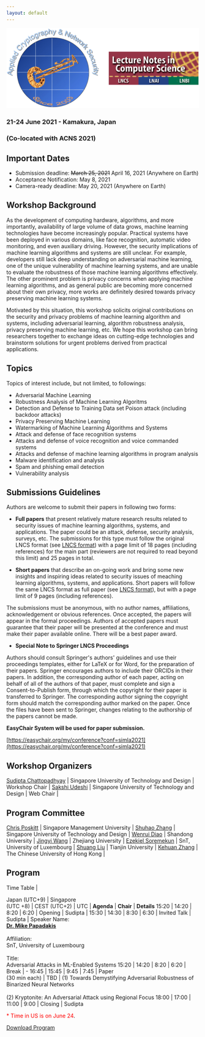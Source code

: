 ```yaml
---
layout: default
---
```


<!-- # Security in Machine Learning and its Applications (SiMLA 2020) -->

<!-- <img class="profile-picture" src="sherlock.jpg"> -->
<!-- ![](images/simla-logo.png =180x) -->
<img src="images/simla-logo.png"/>

### 21-24 June 2021 - Kamakura, Japan 

### (Co-located with ACNS 2021)


## Important Dates

- Submission deadline: <s>March 25, 2021</s> April 16, 2021 (Anywhere on Earth)
- Acceptance Notification: May 8, 2021
- Camera-ready deadline: May 20, 2021 (Anywhere on Earth)

## Workshop Background

As the development of computing hardware, algorithms, and more importantly, availability of large volume of data grows, 
machine learning technologies have become increasingly popular. Practical systems have been deployed in various domains, 
like face recognition, automatic video monitoring, and even auxiliary driving. However, the security implications of 
machine learning algorithms and systems are still unclear. For example, developers still lack deep understanding on 
adversarial machine learning, one of the unique vulnerability of machine learning systems, and are unable to evaluate the 
robustness of those machine learning algorithms effectively. The other prominent problem is privacy concerns when applying 
machine learning algorithms, and as general public are becoming more concerned about their own privacy, more works are 
definitely desired towards privacy preserving machine learning systems.

Motivated by this situation, this workshop solicits original contributions on the security and privacy problems of machine 
learning algorithm and systems, including adversarial learning, algorithm robustness analysis, privacy preserving machine 
learning, etc. We hope this workshop can bring researchers together to exchange ideas on cutting-edge technologies and 
brainstorm solutions for urgent problems derived from practical applications.

## Topics

Topics of interest include, but not limited, to followings:

   - Adversarial Machine Learning
   - Robustness Analysis of Machine Learning Algoritms
   - Detection and Defense to Training Data set Poison attack (including backdoor attacks)
   - Privacy Preserving Machine Learning
   - Watermarking of Machine Learning Algorithms and Systems
   - Attack and defense of face recognition systems
   - Attacks and defense of voice recognition and voice commanded systems
   - Attacks and defense of machine learning algorithms in program analysis
   - Malware identification and analysis
   - Spam and phishing email detection
   - Vulnerability analysis
 

## Submissions Guidelines

Authors are welcome to submit their papers in following two forms:

   - **Full papers** that present relatively mature research results related to security issues of machine learning algorithms, systems, and applications. The paper could be an attack, defense, security analysis, surveys, etc. The submissions for this type must follow the original LNCS format (see [LNCS format](http://www.springeronline.com/lncs)) with a page limit of 18 pages (including references) for the main part (reviewers are not required to read beyond this limit) and 25 pages in total.

   - **Short papers** that describe an on-going work and bring some new insights and inspiring ideas related to security issues of meaching learning algorithms, systems, and applications. Short papers will follow the same LNCS format as full paper (see [LNCS format](http://www.springeronline.com/lncs)), but with a page limit of 9 pages (including references).

The submissions must be anonymous, with no author names, affiliations, acknowledgement or obvious references. Once accepted, the papers will appear in the formal proceedings. Authors of accepted papers must guarantee that their paper will be presented at the conference and must make their paper available online. There will be a best paper award.

   - **Special Note to Springer LNCS Proceedings**

Authors should consult Springer's authors' guidelines and use their proceedings templates, either for LaTeX or for Word, for the preparation of their papers. Springer encourages authors to include their ORCIDs in their papers. In addition, the corresponding author of each paper, acting on behalf of all of the authors of that paper, must complete and sign a Consent-to-Publish form, through which the copyright for their paper is transferred to Springer. The corresponding author signing the copyright form should match the corresponding author marked on the paper. Once the files have been sent to Springer, changes relating to the authorship of the papers cannot be made.

**EasyChair System will be used for paper submission.**

[https://easychair.org/my/conference?conf=simla2021](https://easychair.org/my/conference?conf=simla2021)


<!-- https://easychair.org/conferences/?conf=simla2020 -->

## Workshop Organizers


[Sudipta Chattopadhyay](https://asset-group.github.io/) | Singapore University of Technology and Design  | Workshop Chair |
[Sakshi Udeshi](http://sakshiudeshi.github.io/) | Singapore University of Technology and Design  | Web Chair |

## Program Committee


[Chris Poskitt](https://cposkitt.github.io/) |  Singapore Management University  |
[Shuhao Zhang](https://shuhaozhangtony.github.io/) | Singapore University of Technology and Design  | 
[Wenrui Diao](https://diaowenrui.github.io/) | Shandong University |
[Jingyi Wang](https://wang-jingyi.github.io/) | Zhejiang University | 
[Ezekiel Soremekun](https://scholar.google.com.sg/citations?user=r8T1-yoAAAAJ) | SnT, University of Luxembourg | 
[Shuang Liu](https://tjusail.github.io/people/liushuang.html) | Tianjin University | 
[Kehuan Zhang](https://staff.ie.cuhk.edu.hk/~khzhang/) | The Chinese University of Hong Kong | 

## Program

Time Table |

Japan (UTC+9) | Singapore <br> (UTC +8) |  CEST (UTC+2) |  UTC | **Agenda** | **Chair** | **Details**
15:20 | 14:20 | 8:20 | 6:20 | Opening | Sudipta |
15:30 | 14:30 | 8:30 | 6:30 |  Invited Talk |   Sudipta | Speaker Name:<br>[**Dr. Mike Papadakis**](https://sites.google.com/site/mikepapadakis/)<br><br> Affiliation:<br>SnT, University of Luxembourg <br><br> Title:<br>Adversarial Attacks in ML-Enabled Systems
15:20 | 14:20 | 8:20 | 6:20 | Break | -
16:45 | 15:45 | 9:45 | 7:45 |  Paper <br>(30 min each) |  TBD | (1) Towards Demystifying Adversarial Robustness of Binarized Neural Networks <br><br>(2) Kryptonite: An Adversarial Attack using Regional Focus 
18:00 | 17:00 | 11:00 | 9:00 | Closing  | Sudipta

<span style="color:red">* Time in US is on June 24</span>.

[Download Program](https://drive.google.com/file/d/1JVc_6l9B0CU6ecHmflreKw2RIe89qxmv/view?usp=sharing)




